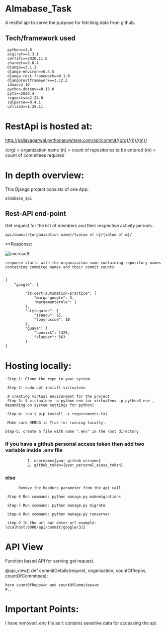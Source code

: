 # Almabase_Task

A restful api to serve the purpose for fetching data from github.

## Tech/framework used

     python==3.8
     asgiref==3.3.1
     certifi==2020.11.8
     chardet==3.0.4
     Django==3.1.3
     django-environ==0.4.5
     django-rest-framework==0.1.0
     djangorestframework==3.12.2
     idna==2.10
     python-dotenv==0.15.0
     pytz==2020.4
     requests==2.24.0
     sqlparse==0.4.1
     urllib3==1.25.11

# RestApi is hosted at:
http://pallavagarwal.pythonanywhere.com/api/commit/{org}/{n}/{m}/

{org} = organization name
{n} = count of repositories to be entered
{m} = count of commitees required

# In depth overview:

This Django project consists of one App:

    almabase_api

## Rest-API end-point

Get request for the list of members and their respective activity periods.

    api/commit/{organization name}/{value of n}/{value of m}/

**Response:

![microsoft](https://user-images.githubusercontent.com/36321155/98555500-05244a00-22c8-11eb-839b-539e1e974e6c.png)

    
    response starts with the organizaiton name containing repository names containing commitee names and their commit counts
    

    {
        "google": {
        
             "it-cert-automation-practice": {
                 "marga-google": 3,
                 "margamanterola": 1
             },
             "styleguide": {
                 "IsaacG": 15,
                 "tonyruscoe": 10
             },
             "guava": {
                 "cpovirk": 1420,
                 "kluever": 563
             }
    }


# Hosting locally:

     Step-1: Clone the repo to your system.
     
     Step-2: sudo apt install virtualenv
     
     # creating virtual environemnt for the project
     Step-3: $ virtualenv -p python env (or virtualenv -p python3 env , depending on system settings for python)

     Step-4: run $ pip install -r requirements.txt 

     Make sure DEBUG is True for running locally.
     
    Step-5: create a file with name ".env" in the root directory
   ###  if you have a github personal access token then add two variable inside .env file
              1. username={your_github_usrname}
              2. github_token={your_personal_acess_token}
   ### else
          Remove the headers parameter from the api call
          
     Step-6 Run command: python manage.py makemigrations

     Step-7 Run command: python manage.py migrate

     Step-8 Run command: python manage.py runserver

     step-9 In the url bar enter url example: localhost:8000/api/commit/google/3/2

# API View

Function based API for serving get request.


@api_view()
def commitDetails(request, organization, countOfRepos, countOfCommitees):
    
    here countOfRepos=n and countOfCommitees=m
    #..
    
    
# Important Points:

I have removed .env file as it contains sensitive data for accessing the api.
        
       


